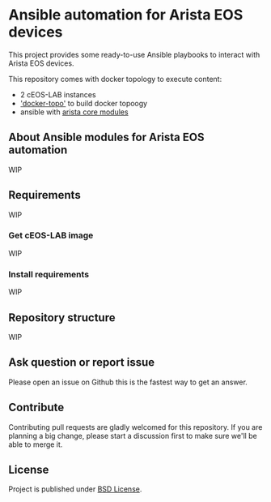# Ansible automation for Arista EOS devices

This project provides some ready-to-use Ansible playbooks to interact with Arista EOS devices.

This repository comes with docker topology to execute content:
- 2 cEOS-LAB instances
- ['docker-topo'](https://github.com/networkop/docker-topo) to build docker topoogy
- ansible with [arista core modules](https://docs.ansible.com/ansible/latest/modules/list_of_network_modules.html#eos)

## About Ansible modules for Arista EOS automation

WIP

## Requirements

WIP

### Get cEOS-LAB image

WIP

### Install requirements

WIP

## Repository structure

WIP

## Ask question or report issue

Please open an issue on Github this is the fastest way to get an answer.

## Contribute

Contributing pull requests are gladly welcomed for this repository. If you are planning a big change, please start a discussion first to make sure we'll be able to merge it.

## License

Project is published under [BSD License](LICENSE).
